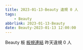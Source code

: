 ```yaml
---
title: 2023-01-13-Beauty 違規 0 人
tags:
    - Beauty
abbrlink: 2023-01-13-Beauty
date: Beauty-2023-01-13 12:00:00
---
```

Beauty 板 [板規連結](https://www.ptt.cc/bbs/Beauty/M.1630069980.A.84B.html)
昨天違規 0 人
